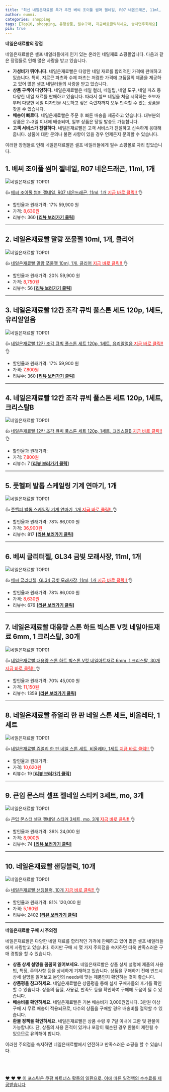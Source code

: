 ```yaml
---
title: "최신 네일은재료빨 특가 추천 베씨 조이풀 썸머 젤네일, R07 네온드래곤, 11ml, 1개 비교 장점"
author: eunmi.
categories: shopping
tags: [Top10, shopping, 유행상품, 필수구매, 지금바로클릭하세요, 놓치면후회해요]
pin: true
---
```

**네일은재료빨의 장점**

네일은재료빨은 셀프 네일러들에게 인기 있는 온라인 네일재료 쇼핑몰입니다. 다음과 같은 장점들로 인해 많은 사랑을 받고 있습니다.

* **가성비가 뛰어나다.** 네일은재료빨은 다양한 네일 재료를 합리적인 가격에 판매하고 있습니다. 특히, 지르콘 파츠와 수제 파츠는 저렴한 가격에 고품질의 제품을 제공하고 있어 많은 셀프 네일러들의 사랑을 받고 있습니다.
* **상품 구색이 다양하다.** 네일은재료빨은 네일 컬러, 네일팁, 네일 도구, 네일 파츠 등 다양한 네일 재료를 판매하고 있습니다. 따라서 셀프 네일을 처음 시작하는 초보자부터 다양한 네일 디자인을 시도하고 싶은 숙련자까지 모두 만족할 수 있는 상품을 찾을 수 있습니다.
* **배송이 빠르다.** 네일은재료빨은 주문 후 빠른 배송을 제공하고 있습니다. 대부분의 상품은 2~3일 이내에 배송되며, 일부 상품은 당일 발송도 가능합니다.
* **고객 서비스가 친절하다.** 네일은재료빨은 고객 서비스가 친절하고 신속하게 응대해 줍니다. 상품에 대한 문의나 불편 사항이 있을 경우 언제든지 문의할 수 있습니다.

이러한 장점들로 인해 네일은재료빨은 셀프 네일러들에게 필수 쇼핑몰로 자리 잡았습니다.

   

## 1. 베씨 조이풀 썸머 젤네일, R07 네온드래곤, 11ml, 1개

![네일은재료빨 TOP01](https://thumbnail8.coupangcdn.com/thumbnails/remote/230x230ex/image/retail/images/2020/06/09/19/0/1b7ba795-192a-4399-9492-3d0a65ecd08a.jpg)


👍 [베씨 조이풀 썸머 젤네일, R07 네온드래곤, 11ml, 1개 <font color=red> 지금 바로 클릭!! </font> ](https://link.coupang.com/re/AFFSDP?lptag=AF3617701&subid=GithubCoopas&pageKey=1699614078&traceid=V0-153&itemId=2892845106&vendorItemId=70881852876) 👌 


- 할인율과 원래가격: 17%  59,900   원
- 가격: <span style='color:red'>8,630원</span>
- 리뷰수: 360  [**[리뷰 보러가기 클릭]**](https://link.coupang.com/re/AFFSDP?lptag=AF3617701&subid=GithubCoopas&pageKey=1699614078&traceid=V0-153&itemId=2892845106&vendorItemId=70881852876)

---


   

## 2. 네일은재료빨 말랑 쪼물젤 10ml, 1개, 클리어

![네일은재료빨 TOP01](https://thumbnail10.coupangcdn.com/thumbnails/remote/230x230ex/image/retail/images/2021/12/07/18/8/8faf0853-abcc-4b4a-aebb-6720a329666c.jpg)


👍 [네일은재료빨 말랑 쪼물젤 10ml, 1개, 클리어 <font color=red> 지금 바로 클릭!! </font> ](https://link.coupang.com/re/AFFSDP?lptag=AF3617701&subid=GithubCoopas&pageKey=6224008791&traceid=V0-153&itemId=12470981525&vendorItemId=79739823951) 👌 


- 할인율과 원래가격: 20%  59,900   원
- 가격: <span style='color:red'>8,750원</span>
- 리뷰수: 56  [**[리뷰 보러가기 클릭]**](https://link.coupang.com/re/AFFSDP?lptag=AF3617701&subid=GithubCoopas&pageKey=6224008791&traceid=V0-153&itemId=12470981525&vendorItemId=79739823951)

---


   

## 3. 네일은재료빨 12칸 조각 큐빅 풀스톤 세트 120p, 1세트, 유리알얼음

![네일은재료빨 TOP01](https://thumbnail9.coupangcdn.com/thumbnails/remote/230x230ex/image/retail/images/453796192827146-b87a5cfa-2f8d-4e7b-a2a3-feec2a59643a.jpg)


👍 [네일은재료빨 12칸 조각 큐빅 풀스톤 세트 120p, 1세트, 유리알얼음 <font color=red> 지금 바로 클릭!! </font> ](https://link.coupang.com/re/AFFSDP?lptag=AF3617701&subid=GithubCoopas&pageKey=6269257854&traceid=V0-153&itemId=12811902992&vendorItemId=80077822164) 👌 


- 할인율과 원래가격: 17%  59,900   원
- 가격: <span style='color:red'>7,800원</span>
- 리뷰수: 360  [**[리뷰 보러가기 클릭]**](https://link.coupang.com/re/AFFSDP?lptag=AF3617701&subid=GithubCoopas&pageKey=6269257854&traceid=V0-153&itemId=12811902992&vendorItemId=80077822164)

---


   

## 4. 네일은재료빨 12칸 조각 큐빅 풀스톤 세트 120p, 1세트, 크리스탈B

![네일은재료빨 TOP01](https://thumbnail7.coupangcdn.com/thumbnails/remote/230x230ex/image/rs_quotation_api/rcms2y3v/4f031d5810c64cd485c1b5410952aad1.jpg)


👍 [네일은재료빨 12칸 조각 큐빅 풀스톤 세트 120p, 1세트, 크리스탈B <font color=red> 지금 바로 클릭!! </font> ](https://link.coupang.com/re/AFFSDP?lptag=AF3617701&subid=GithubCoopas&pageKey=6269257854&traceid=V0-153&itemId=12811902986&vendorItemId=80077822121) 👌 


- 할인율과 원래가격: 
- 가격: <span style='color:red'>7,800원</span>
- 리뷰수: 7  [**[리뷰 보러가기 클릭]**](https://link.coupang.com/re/AFFSDP?lptag=AF3617701&subid=GithubCoopas&pageKey=6269257854&traceid=V0-153&itemId=12811902986&vendorItemId=80077822121)

---


   

## 5. 풋헬퍼 발톱 스케일링 기계 연마기, 1개

![네일은재료빨 TOP01](https://thumbnail7.coupangcdn.com/thumbnails/remote/230x230ex/image/vendor_inventory/773c/feae8fc0ab48b1ef480563999005b13b6713ad8ff608b8b70ca154d9b302.jpg)


👍 [풋헬퍼 발톱 스케일링 기계 연마기, 1개 <font color=red> 지금 바로 클릭!! </font> ](https://link.coupang.com/re/AFFSDP?lptag=AF3617701&subid=GithubCoopas&pageKey=4940065170&traceid=V0-153&itemId=8170631086&vendorItemId=75097636528) 👌 


- 할인율과 원래가격: 78%  86,000   원
- 가격: <span style='color:red'>36,900원</span>
- 리뷰수: 817  [**[리뷰 보러가기 클릭]**](https://link.coupang.com/re/AFFSDP?lptag=AF3617701&subid=GithubCoopas&pageKey=4940065170&traceid=V0-153&itemId=8170631086&vendorItemId=75097636528)

---


   

## 6. 베씨 글리터젤, GL34 금빛 모래사장, 11ml, 1개

![네일은재료빨 TOP01](https://thumbnail10.coupangcdn.com/thumbnails/remote/230x230ex/image/rs_quotation_api/b3ljn46z/6c715c27017c4ff59bcd0adb078ed8e3.jpg)


👍 [베씨 글리터젤, GL34 금빛 모래사장, 11ml, 1개 <font color=red> 지금 바로 클릭!! </font> ](https://link.coupang.com/re/AFFSDP?lptag=AF3617701&subid=GithubCoopas&pageKey=1499697803&traceid=V0-153&itemId=17598008349&vendorItemId=84764340688) 👌 


- 할인율과 원래가격: 78%  86,000   원
- 가격: <span style='color:red'>8,630원</span>
- 리뷰수: 676  [**[리뷰 보러가기 클릭]**](https://link.coupang.com/re/AFFSDP?lptag=AF3617701&subid=GithubCoopas&pageKey=1499697803&traceid=V0-153&itemId=17598008349&vendorItemId=84764340688)

---


   

## 7. 네일은재료빨 대용량 스톤 하트 빅스톤 V컷 네일아트재료 6mm, 1 크리스탈, 30개

![네일은재료빨 TOP01](https://thumbnail8.coupangcdn.com/thumbnails/remote/230x230ex/image/retail/images/2020/10/05/14/1/cdfc5394-dfec-4252-bb21-eca8bcbd50b6.jpg)


👍 [네일은재료빨 대용량 스톤 하트 빅스톤 V컷 네일아트재료 6mm, 1 크리스탈, 30개 <font color=red> 지금 바로 클릭!! </font> ](https://link.coupang.com/re/AFFSDP?lptag=AF3617701&subid=GithubCoopas&pageKey=2207544939&traceid=V0-153&itemId=3756776749&vendorItemId=71741889737) 👌 


- 할인율과 원래가격: 70%  45,000   원
- 가격: <span style='color:red'>11,150원</span>
- 리뷰수: 1359  [**[리뷰 보러가기 클릭]**](https://link.coupang.com/re/AFFSDP?lptag=AF3617701&subid=GithubCoopas&pageKey=2207544939&traceid=V0-153&itemId=3756776749&vendorItemId=71741889737)

---


   

## 8. 네일은재료빨 쥬얼리 한 판 네일 스톤 세트, 비올레타, 1세트

![네일은재료빨 TOP01](https://thumbnail9.coupangcdn.com/thumbnails/remote/230x230ex/image/retail/images/2020/10/05/14/1/37c0ce3b-ba83-4ff8-8a3e-58f71b6507a1.jpg)


👍 [네일은재료빨 쥬얼리 한 판 네일 스톤 세트, 비올레타, 1세트 <font color=red> 지금 바로 클릭!! </font> ](https://link.coupang.com/re/AFFSDP?lptag=AF3617701&subid=GithubCoopas&pageKey=2207583850&traceid=V0-153&itemId=3756849709&vendorItemId=71741962060) 👌 


- 할인율과 원래가격: 
- 가격: <span style='color:red'>10,620원</span>
- 리뷰수: 19  [**[리뷰 보러가기 클릭]**](https://link.coupang.com/re/AFFSDP?lptag=AF3617701&subid=GithubCoopas&pageKey=2207583850&traceid=V0-153&itemId=3756849709&vendorItemId=71741962060)

---


   

## 9. 큰입 몬스터 셀프 젤네일 스티커 3세트, mo, 3개

![네일은재료빨 TOP01](https://thumbnail7.coupangcdn.com/thumbnails/remote/230x230ex/image/vendor_inventory/bf6a/8a697d93fec8c1c7dc006b83ae8447ed527c666e418a963106cc03081d44.png)


👍 [큰입 몬스터 셀프 젤네일 스티커 3세트, mo, 3개 <font color=red> 지금 바로 클릭!! </font> ](https://link.coupang.com/re/AFFSDP?lptag=AF3617701&subid=GithubCoopas&pageKey=7683335924&traceid=V0-153&itemId=20527244643&vendorItemId=87604471433) 👌 


- 할인율과 원래가격: 36%  24,000   원
- 가격: <span style='color:red'>8,900원</span>
- 리뷰수: 74  [**[리뷰 보러가기 클릭]**](https://link.coupang.com/re/AFFSDP?lptag=AF3617701&subid=GithubCoopas&pageKey=7683335924&traceid=V0-153&itemId=20527244643&vendorItemId=87604471433)

---


   

## 10. 네일은재료빨 샌딩블럭, 10개

![네일은재료빨 TOP01](https://thumbnail9.coupangcdn.com/thumbnails/remote/230x230ex/image/retail/images/2020/08/27/14/7/a2a28f27-f82e-472b-9dfa-3bcc392fe5d7.jpg)


👍 [네일은재료빨 샌딩블럭, 10개 <font color=red> 지금 바로 클릭!! </font> ](https://link.coupang.com/re/AFFSDP?lptag=AF3617701&subid=GithubCoopas&pageKey=2016014265&traceid=V0-153&itemId=3429404458&vendorItemId=71415929683) 👌 


- 할인율과 원래가격: 81%  120,000   원
- 가격: <span style='color:red'>5,160원</span>
- 리뷰수: 2402  [**[리뷰 보러가기 클릭]**](https://link.coupang.com/re/AFFSDP?lptag=AF3617701&subid=GithubCoopas&pageKey=2016014265&traceid=V0-153&itemId=3429404458&vendorItemId=71415929683)

---
**네일은재료빨 구매 시 주의점**

네일은재료빨은 다양한 네일 재료를 합리적인 가격에 판매하고 있어 많은 셀프 네일러들에게 사랑받고 있습니다. 하지만 구매 시 몇 가지 주의점을 숙지하면 더욱 만족스러운 구매 경험을 할 수 있습니다.

* **상품 상세 설명을 꼼꼼히 읽어보세요.** 네일은재료빨은 상품 상세 설명에 제품의 사용법, 특징, 주의사항 등을 상세하게 기재하고 있습니다. 상품을 구매하기 전에 반드시 상세 설명을 읽어보고 본인의 needs에 맞는 제품인지 확인하는 것이 좋습니다.
* **상품평을 참고하세요.** 네일은재료빨은 상품평을 통해 실제 구매자들의 후기를 확인할 수 있습니다. 상품의 품질, 사용감, 만족도 등을 확인하여 구매에 도움이 될 수 있습니다.
* **배송비를 확인하세요.** 네일은재료빨은 기본 배송비가 3,000원입니다. 3만원 이상 구매 시 무료 배송이 적용되므로, 다수의 상품을 구매할 경우 배송비를 절약할 수 있습니다.
* **환불 정책을 확인하세요.** 네일은재료빨은 상품 수령 후 7일 이내에 교환 및 환불이 가능합니다. 단, 상품의 사용 흔적이 있거나 포장이 훼손된 경우 환불이 제한될 수 있으므로 유의해야 합니다.

이러한 주의점을 숙지하면 네일은재료빨에서 안전하고 만족스러운 쇼핑을 할 수 있습니다.<br><br><br><br><br> [ ❤ ❤ ❤ 이 포스팅은 쿠팡 파트너스 활동의 일환으로, 이에 따른 일정액의 수수료를 제공받습니다](https://link.coupang.com/a/bcEFyh)